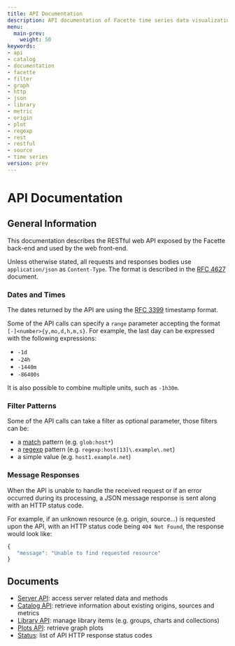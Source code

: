 ```yaml
---
title: API Documentation
description: API documentation of Facette time series data visualization software (version 0.3)
menu:
  main-prev:
    weight: 50
keywords:
- api
- catalog
- documentation
- facette
- filter
- graph
- http
- json
- library
- metric
- origin
- plot
- regexp
- rest
- restful
- source
- time series
version: prev
---
```


# API Documentation

## General Information

This documentation describes the RESTful web API exposed by the Facette back-end and used by the web front-end.

Unless otherwise stated, all requests and responses bodies use `application/json` as `Content-Type`. The format is
described in the [RFC 4627][0] document.

### Dates and Times

The dates returned by the API are using the [RFC 3399][1] timestamp format.

Some of the API calls can specify a `range` parameter accepting the format `[-]<number>{y,mo,d,h,m,s}`. For example,
the last day can be expressed with the following expressions:

 * `-1d`
 * `-24h`
 * `-1440m`
 * `-86400s`

It is also possible to combine multiple units, such as `-1h30m`.


### Filter Patterns

Some of the API calls can take a filter as optional parameter, those filters can be:

 * a [match][2] pattern (e.g. `glob:host*`)
 * a [regexp][3] pattern (e.g. `regexp:host[13]\.example\.net`)
 * a simple value (e.g. `host1.example.net`)

### Message Responses

When the API is unable to handle the received request or if an error occurred during its processing, a JSON message
response is sent along with an HTTP status code.

For example, if an unknown resource (e.g. origin, source…) is requested upon the API, with an HTTP status code being
`404 Not Found`, the response would look like:

```javascript
{
   "message": "Unable to find requested resource"
}
```

## Documents

 * [Server API](/api/server): access server related data and methods
 * [Catalog API](/api/catalog): retrieve information about existing origins, sources and metrics
 * [Library API](/api/library): manage library items (e.g. groups, charts and collections)
 * [Plots API](/api/plots): retrieve graph plots
 * [Status](/api/status): list of API HTTP response status codes


[0]: http://tools.ietf.org/html/rfc4627
[1]: http://tools.ietf.org/html/rfc3339
[2]: http://golang.org/pkg/path/#Match
[3]: https://code.google.com/p/re2/wiki/Syntax

